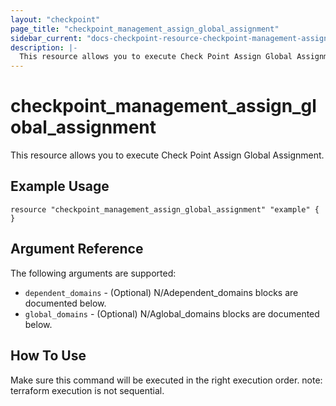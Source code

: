 ```yaml
---
layout: "checkpoint"
page_title: "checkpoint_management_assign_global_assignment"
sidebar_current: "docs-checkpoint-resource-checkpoint-management-assign-global-assignment"
description: |-
  This resource allows you to execute Check Point Assign Global Assignment.
---
```


# checkpoint_management_assign_global_assignment

This resource allows you to execute Check Point Assign Global Assignment.

## Example Usage


```hcl
resource "checkpoint_management_assign_global_assignment" "example" {
}
```

## Argument Reference

The following arguments are supported:

* `dependent_domains` - (Optional) N/Adependent_domains blocks are documented below.
* `global_domains` - (Optional) N/Aglobal_domains blocks are documented below.


## How To Use
Make sure this command will be executed in the right execution order. 
note: terraform execution is not sequential.  

